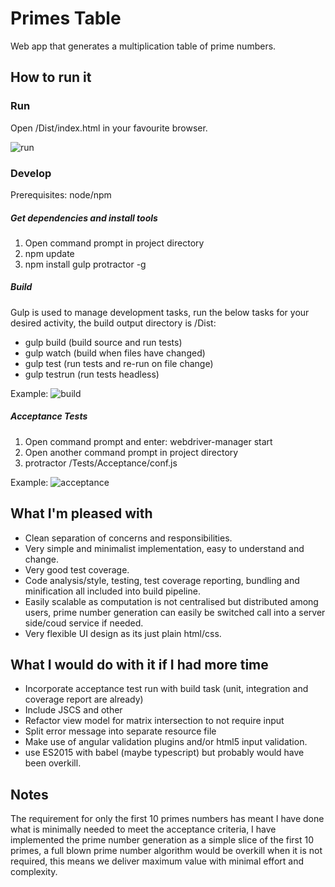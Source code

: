 # Primes Table
Web app that generates a multiplication table of prime numbers.

## How to run it
### Run
Open /Dist/index.html in your favourite browser.

![run](http://i.imgur.com/DAgYzta.png?1)

### Develop
Prerequisites: node/npm

##### Get dependencies and install tools
1. Open command prompt in project directory
2. npm update
3. npm install gulp protractor -g

##### Build
Gulp is used to manage development tasks, run the below tasks for your desired activity, the build output directory is /Dist:

- gulp build (build source and run tests)
- gulp watch (build when files have changed)
- gulp test (run tests and re-run on file change)
- gulp testrun (run tests headless)

Example:
![build](http://i.imgur.com/1o4gHHg.png)

##### Acceptance Tests
1. Open command prompt and enter: webdriver-manager start
2. Open another command prompt in project directory
3. protractor /Tests/Acceptance/conf.js

Example:
![acceptance](http://i.imgur.com/luXLFwu.png)

## What I'm pleased with
- Clean separation of concerns and responsibilities.
- Very simple and minimalist implementation, easy to understand and change.
- Very good test coverage.
- Code analysis/style, testing, test coverage reporting, bundling and minification all included into build pipeline.
- Easily scalable as computation is not centralised but distributed among users, prime number generation can easily be switched call into a server side/coud service if needed.
- Very flexible UI design as its just plain html/css.

## What I would do with it if I had more time
- Incorporate acceptance test run with build task (unit, integration and coverage report are already)
- Include JSCS and other
- Refactor view model for matrix intersection to not require input
- Split error message into separate resource file
- Make use of angular validation plugins and/or html5 input validation.
- use ES2015 with babel (maybe typescript) but probably would have been overkill.

## Notes
The requirement for only the first 10 primes numbers has meant I have done what is minimally needed to meet the acceptance criteria, I have implemented the prime number generation as a simple slice of the first 10 primes, a full blown prime number algorithm would be overkill when it is not required, this means we deliver maximum value with minimal effort and complexity.
